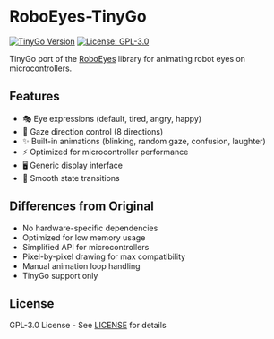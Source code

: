 # RoboEyes-TinyGo

[![TinyGo Version](https://img.shields.io/badge/tinygo-0.30+-blue)](https://tinygo.org/)
[![License: GPL-3.0](https://img.shields.io/badge/License-GPLv3-blue.svg)](https://www.gnu.org/licenses/gpl-3.0)

TinyGo port of the [RoboEyes](https://github.com/FluxGarage/RoboEyes) library for animating robot eyes on microcontrollers.

## Features

- 🎭 Eye expressions (default, tired, angry, happy)
- 👀 Gaze direction control (8 directions)
- ✨ Built-in animations (blinking, random gaze, confusion, laughter)
- ⚡ Optimized for microcontroller performance
- 🖥️ Generic display interface
- 🔄 Smooth state transitions

## Differences from Original

- No hardware-specific dependencies
- Optimized for low memory usage
- Simplified API for microcontrollers
- Pixel-by-pixel drawing for max compatibility
- Manual animation loop handling
- TinyGo support only

## License
GPL-3.0 License - See [LICENSE](https://www.gnu.org/licenses/gpl-3.0) for details